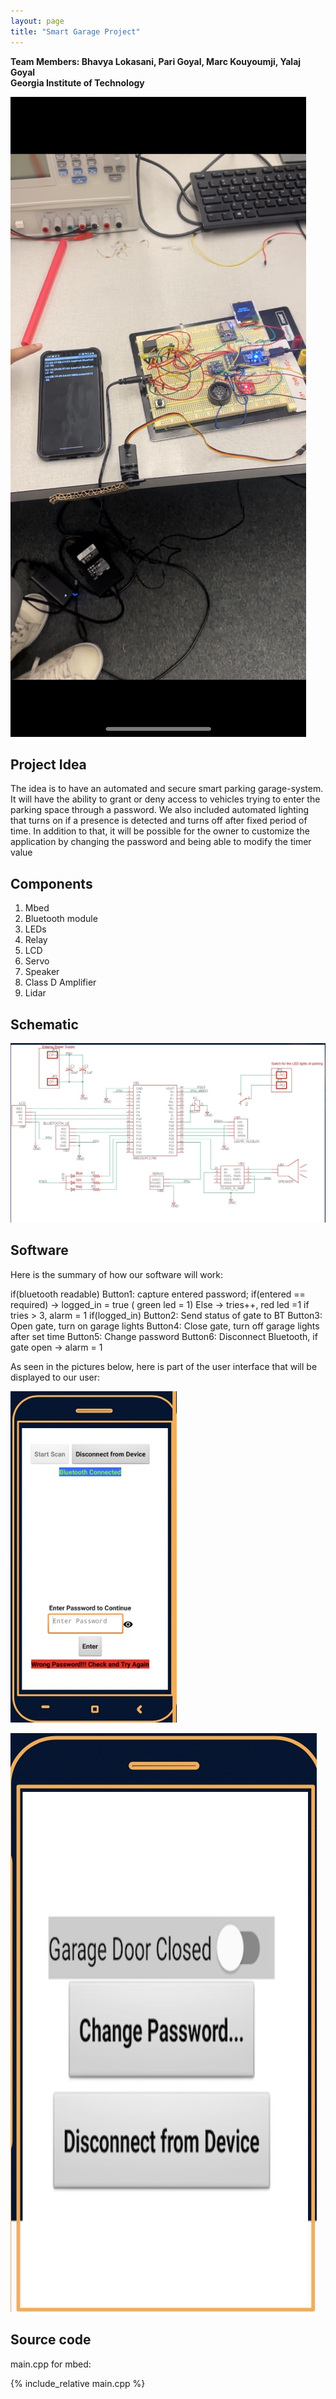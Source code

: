 ```yaml
---
layout: page
title: "Smart Garage Project"
---
```

**Team Members: Bhavya Lokasani, Pari Goyal, Marc Kouyoumji, Yalaj Goyal**  
**Georgia Institute of Technology** 
 

![IMG_2382](/assets/IMG_2382.jpg)


## Project Idea

The idea is to have an automated and secure smart parking garage-system.
It will have the ability to grant or deny access to vehicles trying to enter the parking space through a password. We also included automated lighting
that turns on if a presence is detected and turns off after fixed period of time. In addition to that, it will be possible for the owner to customize 
the application by changing the password and being able to modify the timer value


## Components

1. Mbed
2. Bluetooth module
3. LEDs
4. Relay
5. LCD
6. Servo
7. Speaker
8. Class D Amplifier
9. Lidar


## Schematic 

![block_diagram](/assets/block_diagram.jpg)


## Software

Here is the summary of how our software will work:

if(bluetooth readable)
	Button1: capture entered password;
		if(entered == required) -> logged_in = true ( green led = 1)
		Else -> tries++, red led =1 if tries > 3, alarm = 1
	if(logged_in)
		Button2: Send status of gate to BT
		Button3: Open gate, turn on garage lights
		Button4: Close gate, turn off garage lights after set time
		Button5: Change password
		Button6: Disconnect Bluetooth, if gate open -> alarm = 1
    
As seen in the pictures below, here is part of the user interface that will be displayed to our user:

![photo1](/assets/photo1.jpg)

![photo2](/assets/photo2.jpg)


## Source code

main.cpp for mbed:

{% include_relative main.cpp %}

